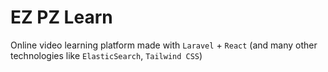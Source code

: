 # EZ PZ Learn
Online video learning platform made with `Laravel` + `React` (and many other technologies like `ElasticSearch`, `Tailwind CSS`)
